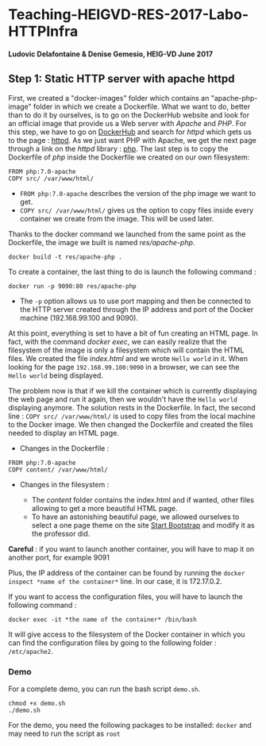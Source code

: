 # Teaching-HEIGVD-RES-2017-Labo-HTTPInfra
#### Ludovic Delafontaine & Denise Gemesio, HEIG-VD June 2017

## Step 1: Static HTTP server with apache httpd

First, we created a "docker-images" folder which contains an "apache-php-image" folder in which we create a Dockerfile. What we want to do, better than to do it by ourselves, is to go on the DockerHub website and look for an official image that provide us a Web server with *Apache* and *PHP*.
For this step, we have to go on [DockerHub](hub.docker.com) and search for *httpd* which gets us to the page : [httpd](https://hub.docker.com/_/httpd/). As we just want PHP with Apache, we get the next page through a link on the *httpd* library : [php](https://hub.docker.com/_/php/). The last step is to copy the Dockerfile of *php* inside the Dockerfile we created on our own filesystem:

```
FROM php:7.0-apache
COPY src/ /var/www/html/
```

- `FROM php:7.0-apache` describes the version of the php image we want to get.
- `COPY src/ /var/www/html/` gives us the option to copy files inside every container we create from the image. This will be used later.

Thanks to the docker command we launched from the same point as the Dockerfile, the image we built is named *res/apache-php*.

```
docker build -t res/apache-php .
```

To create a container, the last thing to do is launch the following command :

```
docker run -p 9090:80 res/apache-php
```

- The `-p` option allows us to use port mapping and then be connected to the HTTP server created through the IP address and port of the Docker machine (192.168.99.100 and 9090).

At this point, everything is set to have a bit of fun creating an HTML page. In fact, with the command *docker exec*, we can easily realize that the filesystem of the image is only a filesystem which will contain the HTML files. We created the file *index.html* and we wrote `Hello world` in it. When looking for the page `192.168.99.100:9090` in a browser, we can see the `Hello world` being displayed.

The problem now is that if we kill the container which is currently displaying the web page and run it again, then we wouldn't have the `Hello world` displaying anymore. The solution rests in the Dockerfile. In fact, the second line : `COPY src/ /var/www/html/` is used to copy files from the local machine to the Docker image. We then changed the Dockerfile and created the files needed to display an HTML page.

- Changes in the Dockerfile :

```
FROM php:7.0-apache
COPY content/ /var/www/html/
```

- Changes in the filesystem :

  - The *content* folder contains the index.html and if wanted, other files allowing to get a more beautiful HTML page.
  - To have an astonishing beautiful page, we allowed ourselves to select a one page theme on the site [Start Bootstrap](https://startbootstrap.com/template-categories/one-page/) and modify it as the professor did.

**Careful** : if you want to launch another container, you will have to map it on another port, for example 9091

Plus, the IP address of the container can be found by running the `docker inspect *name of the container*` line. In our case, it is 172.17.0.2.

If you want to access the configuration files, you will have to launch the following command :

```
docker exec -it *the name of the container* /bin/bash
```

It will give access to the filesystem of the Docker container in which you can find the configuration files by going to the following folder : `/etc/apache2`.

### Demo
For a complete demo, you can run the bash script `demo.sh`.

```
chmod +x demo.sh
./demo.sh
```

For the demo, you need the following packages to be installed: `docker` and may need to run the script as `root`
